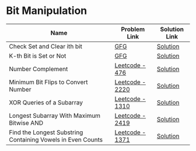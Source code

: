 # Bit Manipulation


| Name       | Problem Link                       | Solution Link                      |
|--------------------|------------------------------------|-----------------------------------|
| Check Set and Clear ith bit          | [GFG](https://www.geeksforgeeks.org/problems/bit-manipulation-1666686020/1)                | [Solution](https://github.com/moinhameed27/Ultimate-DSA/blob/main/Bit%20Manipulation/Check%20Set%20and%20Clear%20ith%20bit.cpp)              |
| K-th Bit is Set or Not          | [GFG](https://www.geeksforgeeks.org/problems/check-whether-k-th-bit-is-set-or-not-1587115620/1)                | [Solution](https://github.com/moinhameed27/Ultimate-DSA/blob/main/Bit%20Manipulation/K-th%20Bit%20is%20Set%20or%20Not.cpp)              |
| Number Complement          | [Leetcode - 476](https://leetcode.com/problems/number-complement/description/)                | [Solution](https://github.com/moinhameed27/Ultimate-DSA/blob/main/Bit%20Manipulation/Number%20Compliment.cpp)              |
| Minimum Bit Flips to Convert Number          | [Leetcode - 2220](https://leetcode.com/problems/minimum-bit-flips-to-convert-number/description/)                | [Solution](https://github.com/moinhameed27/Ultimate-DSA/blob/main/Bit%20Manipulation/Minimum%20Bit%20Flips%20to%20Convert%20Number.cpp)              |
| XOR Queries of a Subarray          | [Leetcode - 1310](https://leetcode.com/problems/xor-queries-of-a-subarray/description/)                | [Solution](https://github.com/moinhameed27/Ultimate-DSA/blob/main/Bit%20Manipulation/XOR%20Queries%20of%20a%20Subarray.cpp)              |
| Longest Subarray With Maximum Bitwise AND          | [Leetcode - 2419](https://leetcode.com/problems/longest-subarray-with-maximum-bitwise-and/description/)                | [Solution](https://github.com/moinhameed27/Ultimate-DSA/blob/main/Bit%20Manipulation/Longest%20Subarray%20With%20Maximum%20Bitwise%20AND.cpp)              |
| Find the Longest Substring Containing Vowels in Even Counts          | [Leetcode - 1371](https://leetcode.com/problems/find-the-longest-substring-containing-vowels-in-even-counts/description/)                | [Solution](https://github.com/moinhameed27/Ultimate-DSA/blob/main/Bit%20Manipulation/Find%20the%20Longest%20Substring%20Containing%20Vowels%20in%20Even%20Counts.cpp)              |
